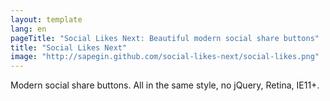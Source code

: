 ```yaml
---
layout: template
lang: en
pageTitle: "Social Likes Next: Beautiful modern social share buttons"
title: "Social Likes Next"
image: "http://sapegin.github.com/social-likes-next/social-likes.png"
---
```


Modern social share buttons. All in the same style, no jQuery, Retina, IE11+.
